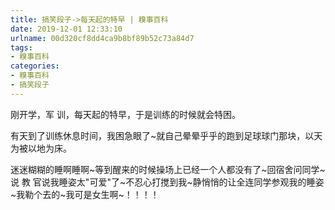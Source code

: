 ```yaml
---
title: 搞笑段子->每天起的特早 | 糗事百科
date: 2019-12-01 12:33:10
urlname: 00d320cf8dd4ca9b8bf89b52c73a84d7
tags: 
- 糗事百科
categories:
- 糗事百科
- 搞笑段子
---
```

刚开学，军 训，每天起的特早，于是训练的时候就会特困。

有天到了训练休息时间，我困急眼了~就自己晕晕乎乎的跑到足球球门那块，以天为被以地为床。

迷迷糊糊的睡啊睡啊~等到醒来的时候操场上已经一个人都没有了~回宿舍问同学~说 教 官说我睡姿太"可爱"了~不忍心打搅到我~静悄悄的让全连同学参观我的睡姿~我勒个去的~我可是女生啊~！！！！


